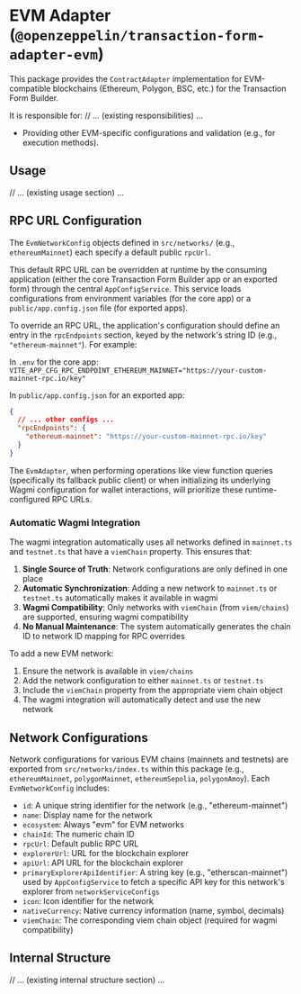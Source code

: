 # EVM Adapter (`@openzeppelin/transaction-form-adapter-evm`)

This package provides the `ContractAdapter` implementation for EVM-compatible blockchains (Ethereum, Polygon, BSC, etc.) for the Transaction Form Builder.

It is responsible for:
// ... (existing responsibilities) ...

- Providing other EVM-specific configurations and validation (e.g., for execution methods).

## Usage

// ... (existing usage section) ...

## RPC URL Configuration

The `EvmNetworkConfig` objects defined in `src/networks/` (e.g., `ethereumMainnet`) each specify a default public `rpcUrl`.

This default RPC URL can be overridden at runtime by the consuming application (either the core Transaction Form Builder app or an exported form) through the central `AppConfigService`. This service loads configurations from environment variables (for the core app) or a `public/app.config.json` file (for exported apps).

To override an RPC URL, the application's configuration should define an entry in the `rpcEndpoints` section, keyed by the network's string ID (e.g., `"ethereum-mainnet"`). For example:

In `.env` for the core app:
`VITE_APP_CFG_RPC_ENDPOINT_ETHEREUM_MAINNET="https://your-custom-mainnet-rpc.io/key"`

In `public/app.config.json` for an exported app:

```json
{
  // ... other configs ...
  "rpcEndpoints": {
    "ethereum-mainnet": "https://your-custom-mainnet-rpc.io/key"
  }
}
```

The `EvmAdapter`, when performing operations like view function queries (specifically its fallback public client) or when initializing its underlying Wagmi configuration for wallet interactions, will prioritize these runtime-configured RPC URLs.

### Automatic Wagmi Integration

The wagmi integration automatically uses all networks defined in `mainnet.ts` and `testnet.ts` that have a `viemChain` property. This ensures that:

1. **Single Source of Truth**: Network configurations are only defined in one place
2. **Automatic Synchronization**: Adding a new network to `mainnet.ts` or `testnet.ts` automatically makes it available in wagmi
3. **Wagmi Compatibility**: Only networks with `viemChain` (from `viem/chains`) are supported, ensuring wagmi compatibility
4. **No Manual Maintenance**: The system automatically generates the chain ID to network ID mapping for RPC overrides

To add a new EVM network:

1. Ensure the network is available in `viem/chains`
2. Add the network configuration to either `mainnet.ts` or `testnet.ts`
3. Include the `viemChain` property from the appropriate viem chain object
4. The wagmi integration will automatically detect and use the new network

## Network Configurations

Network configurations for various EVM chains (mainnets and testnets) are exported from `src/networks/index.ts` within this package (e.g., `ethereumMainnet`, `polygonMainnet`, `ethereumSepolia`, `polygonAmoy`). Each `EvmNetworkConfig` includes:

- `id`: A unique string identifier for the network (e.g., "ethereum-mainnet")
- `name`: Display name for the network
- `ecosystem`: Always "evm" for EVM networks
- `chainId`: The numeric chain ID
- `rpcUrl`: Default public RPC URL
- `explorerUrl`: URL for the blockchain explorer
- `apiUrl`: API URL for the blockchain explorer
- `primaryExplorerApiIdentifier`: A string key (e.g., "etherscan-mainnet") used by `AppConfigService` to fetch a specific API key for this network's explorer from `networkServiceConfigs`
- `icon`: Icon identifier for the network
- `nativeCurrency`: Native currency information (name, symbol, decimals)
- `viemChain`: The corresponding viem chain object (required for wagmi compatibility)

## Internal Structure

// ... (existing internal structure section) ...
